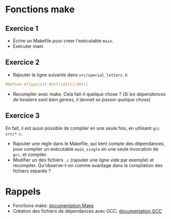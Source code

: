 # Fonctions make

## Exercice 1

* Écrire un Makefile pour creer l'exécutable `main`.
* Exécuter main

## Exercice 2

* Rajouter la ligne suivante dans `src/special_letters.h`:

```c
#define ellipsis() dot();dot();dot()
```

* Recompiler avec make. Cela fait-il quelque chose ? _(Si les dépendances de headers sont bien gérées, il devrait se passer quelque chose)_

## Exercice 3

En fait, il est aussi possible de compiler en une seule fois, en utilisant
`gcc src/*.c`.

* Rajouter une règle dans le Makefile, qui tient compte des dépendances, pour compiler un exécutable `main_single` en une seule invocation de `gcc`, et compiler.
* Modifier un des fichiers `.c` (rajouter une ligne vide par exemple) et recompiler. Qu'observe-t-on comme avantage dans la compilation des fichiers séparée ?


# Rappels

* Fonctions make: [documentation Make](https://www.gnu.org/software/make/manual/html_node/Text-Functions.html)
* Création des fichiers de dépendances avec GCC: [documentation GCC](http://gcc.gnu.org/onlinedocs/gcc-4.4.1/gcc/Preprocessor-Options.html#index-dependencies_002c-make-823)
